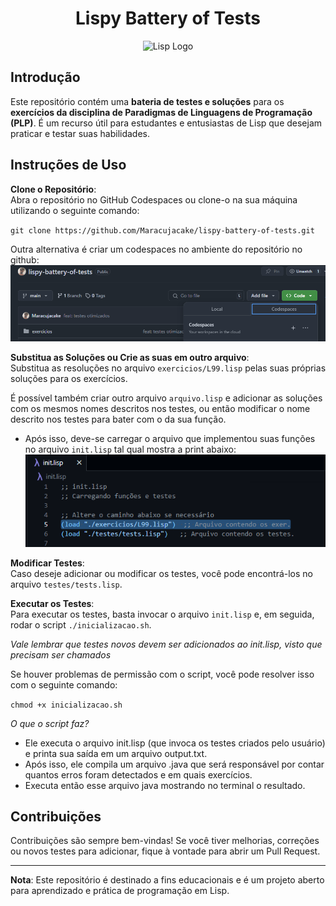 <h1 align="center">
    Lispy Battery of Tests
</h1>

<p align="center">
    <img src="https://github.com/user-attachments/assets/9948098d-a201-4c6b-b01f-8e45a49e5ada" alt="Lisp Logo" width="300"/>
</p>

## Introdução

Este repositório contém uma **bateria de testes e soluções** para os **exercícios da disciplina de Paradigmas de Linguagens de Programação (PLP)**. É um recurso útil para estudantes e entusiastas de Lisp que desejam praticar e testar suas habilidades.

## Instruções de Uso

**Clone o Repositório**:  
Abra o repositório no GitHub Codespaces ou clone-o na sua máquina utilizando o seguinte comando:

` git clone https://github.com/Maracujacake/lispy-battery-of-tests.git `

Outra alternativa é criar um codespaces no ambiente do repositório no github:
![alt text](image.png)

**Substitua as Soluções ou Crie as suas em outro arquivo**:  
Substitua as resoluções no arquivo `exercicios/L99.lisp` pelas suas próprias soluções para os exercícios.

É possível também criar outro arquivo `arquivo.lisp` e adicionar as soluções com os mesmos nomes descritos nos testes, ou então modificar o nome descrito nos testes para bater com o da sua função.
- Após isso, deve-se carregar o arquivo que implementou suas funções no arquivo `init.lisp` tal qual mostra a print abaixo:
![alt text](image-1.png)

**Modificar Testes**:  
Caso deseje adicionar ou modificar os testes, você pode encontrá-los no arquivo `testes/tests.lisp`.

**Executar os Testes**:  
Para executar os testes, basta invocar o arquivo `init.lisp` e, em seguida, rodar o script `./inicializacao.sh`. 

*Vale lembrar que testes novos devem ser adicionados ao init.lisp, visto que precisam ser chamados*

Se houver problemas de permissão com o script, você pode resolver isso com o seguinte comando:

`chmod +x inicializacao.sh`

*O que o script faz?*
- Ele executa o arquivo init.lisp (que invoca os testes criados pelo usuário) e printa sua saída em um arquivo output.txt. 
- Após isso, ele compila um arquivo .java que será responsável por contar quantos erros foram detectados e em quais exercícios.
- Executa então esse arquivo java mostrando no terminal o resultado.

## Contribuições

Contribuições são sempre bem-vindas! Se você tiver melhorias, correções ou novos testes para adicionar, fique à vontade para abrir um Pull Request.

---

**Nota**: Este repositório é destinado a fins educacionais e é um projeto aberto para aprendizado e prática de programação em Lisp.
